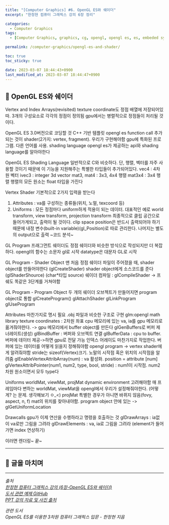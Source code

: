 ```yaml
---
title: "[Computer Graphics] #6. OpenGL ES와 쉐이더"
excerpt: "한정현 컴퓨터 그래픽스 강의 6장 정리"

categories:
  - Computer Graphics
tags:
  - [Computer Graphics, graphics, cg, opengl, opengl es, es, embeded system, shader]

permalink: /computer-graphics/opengl-es-and-shader/

toc: true
toc_sticky: true

date: 2023-03-07 18:44:43+0900
last_modified_at: 2023-03-07 18:44:47+0900
---
```


## 👻 OpenGL ES와 쉐이더
Vertex and Index Arrays(revisited)
texture coordinate도 정점 배열에 저장되어있따.
3개의 구성요소로 각각의 정점이 정의됨
gpu에서는 병렬적으로 정점들이 처리될 것이다.

OpenGL ES
3.0버전으로 코딩할 것
C++ 기반 템플릿 opengl es function call
추가되는 것이 shader(2가지: vertex, fragment). 우리가 구현해야함
gpu에 특화된 프로그램. 다른 언어를 사용. shading language
opengl es가 제공하는 api와 shading language를 알아야한다

OpenGL ES Shading Language
일반적으로 C와 비슷하다.
단, 행렬, 벡터를 자주 사용할 것이기 때문에 이 기능을 지원해주는 특별한 타입들이 추가되어있다.
vec4 : 4차원 벡터
ivec3 : integer 3d vector
mat3, mat4 : 3x3, 4x4 행렬
mat3x4 : 3x4 행렬
행렬의 모든 원소는 float 타입을 가진다

Vertex Shader
기본적으로 2가지 입력을 받는다
1. Attributes : va를 구성하는 종류들(위치, 노멀, texcoord 등)
2. Uniforms : 모든 정점마다 uniform하게 적용이 되는 데이터. 대표적인 예로 world transform, view transform, projection transform
최종적으로 클립 공간으로 들어가게되고, 출력이 될 것이다. clip space position은 반드시 출력되어야 하기 때문에 내정 변수(built-in variable)(gl_Position)로 따로 관리한다. 나머지는 별도의 output으로 출력
~코드 분석~

GL Program
프래그먼트 쉐이더도 정점 쉐이더와 비슷한 방식으로 작성되지만 더 복잡하다.
opengl의 함수는 소문자 gl로 시작
datatype은 대문자 GL로 시작

GL Program - Shader Object
맨 처음 정점 쉐이더 파일이 주어졌을 때, shader object를 만들어야한다 (glCreateShader)
shader object에게 소스코드를 준다(glShaderShource) (char*타입 source)
쉐이더 컴파일 : glCompileShader
-> 프쉐도 똑같은 3단계를 거쳐야함

GL Program - Program Object
두 개의 쉐이더 오브젝트가 만들어지면 program object로 통합
glCreateProgram()
glAttachShader
glLinkProgram
glUseProgram

Attributes
마찬가지로 명시 필요
.obj 파일과 비슷한 구조로 구현
glm:opengl math library
texture coordinates : 2차원 좌표
cpu 메모리에 있는 va, ia를 gpu 메모리로 옮겨줘야한다. -> gpu 메모리에서 buffer object를 만든다
glGenBuffers로 버퍼 제너레이트(생성)
glBindBuffer : 버퍼와 오브젝트 연결
glBufferData : cpu to buffer. 버퍼에 데이터 제공->하면 gpu로 전달 가능
인덱스 어레이도 마찬가지로 작업한다.
버퍼에 있는 데이터를 어떻게 읽을지 정해줘야함
opengl program -> vertex shader에게 알려줘야함
stride는 sizeof(Vertex)크기. 노말의 시작점 혹은 위치의 시작점을 알려줌
glEnableVertexAttribArray(num) : va 활성화. position = attribute [num]
glVertexAttribPointer(num1, num2, type, bool, stride) : num1이 시작점. num2차원 원소이면서 모두 type다

Uniforms
worldMat, viewMat, projMat
dynamic environment 고려해야함
매 프레임마다 변하는 worldMat, viewMat을 opengl에서 우리가 설정해줘야한다. (어떻게? 는 문제. 생각해보기 ㅇ_<)
projMat 특별한 경우가 아니면 바뀌지 않음(fovy, aspect, n, f)
mat의 위치를 찾아내야함. program object 안에 있는 -> glGetUniformLocation

Drawcalls
gpu가 이제 연산을 수행하라고 명령을 호출하는 것
glDrawArrays : ia없이 va로만 그림을 그려라
glDrawElements : va, ia로 그림을 그려라
(element가 들어가면 index 연상하기)

이러면 렌더링~ 끝~





***

## 👻 글을 마치며


***

_출처_   
_[한정현 컴퓨터 그래픽스 강의 (6장-OpenGL ES와 쉐이더)](https://youtu.be/O3YQQwDyHKo)_   
_[도서 관련 예제 GitHub](https://github.com/medialab-ku/openGLESbook)_   
_[PPT 강의 자료 및 사진 출처](https://media.korea.ac.kr/books/)_

_관련 도서_   
_OpenGL ES를 이용한 3차원 컴퓨터 그래픽스 입문 - 한정현 지음_   